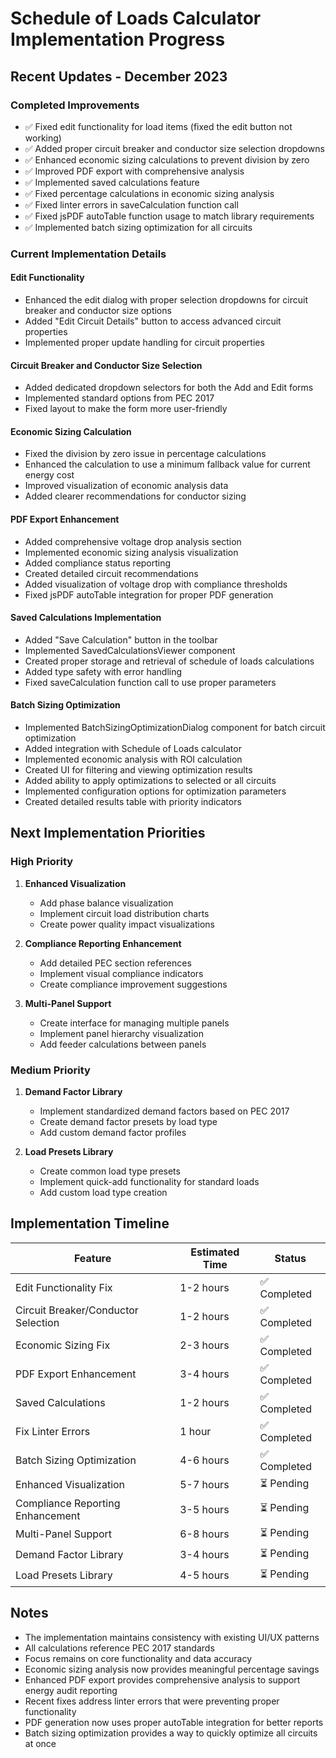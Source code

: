 # Schedule of Loads Calculator Implementation Progress

## Recent Updates - December 2023

### Completed Improvements
- ✅ Fixed edit functionality for load items (fixed the edit button not working)
- ✅ Added proper circuit breaker and conductor size selection dropdowns
- ✅ Enhanced economic sizing calculations to prevent division by zero
- ✅ Improved PDF export with comprehensive analysis
- ✅ Implemented saved calculations feature
- ✅ Fixed percentage calculations in economic sizing analysis
- ✅ Fixed linter errors in saveCalculation function call
- ✅ Fixed jsPDF autoTable function usage to match library requirements
- ✅ Implemented batch sizing optimization for all circuits

### Current Implementation Details

#### Edit Functionality
- Enhanced the edit dialog with proper selection dropdowns for circuit breaker and conductor size options
- Added "Edit Circuit Details" button to access advanced circuit properties
- Implemented proper update handling for circuit properties

#### Circuit Breaker and Conductor Size Selection
- Added dedicated dropdown selectors for both the Add and Edit forms
- Implemented standard options from PEC 2017
- Fixed layout to make the form more user-friendly

#### Economic Sizing Calculation
- Fixed the division by zero issue in percentage calculations
- Enhanced the calculation to use a minimum fallback value for current energy cost
- Improved visualization of economic analysis data
- Added clearer recommendations for conductor sizing

#### PDF Export Enhancement
- Added comprehensive voltage drop analysis section
- Implemented economic sizing analysis visualization
- Added compliance status reporting
- Created detailed circuit recommendations
- Added visualization of voltage drop with compliance thresholds
- Fixed jsPDF autoTable integration for proper PDF generation

#### Saved Calculations Implementation
- Added "Save Calculation" button in the toolbar
- Implemented SavedCalculationsViewer component
- Created proper storage and retrieval of schedule of loads calculations
- Added type safety with error handling
- Fixed saveCalculation function call to use proper parameters

#### Batch Sizing Optimization
- Implemented BatchSizingOptimizationDialog component for batch circuit optimization
- Added integration with Schedule of Loads calculator
- Implemented economic analysis with ROI calculation
- Created UI for filtering and viewing optimization results
- Added ability to apply optimizations to selected or all circuits
- Implemented configuration options for optimization parameters
- Created detailed results table with priority indicators

## Next Implementation Priorities

### High Priority
1. **Enhanced Visualization**
   - Add phase balance visualization
   - Implement circuit load distribution charts
   - Create power quality impact visualizations

2. **Compliance Reporting Enhancement**
   - Add detailed PEC section references
   - Implement visual compliance indicators
   - Create compliance improvement suggestions

3. **Multi-Panel Support**
   - Create interface for managing multiple panels
   - Implement panel hierarchy visualization
   - Add feeder calculations between panels

### Medium Priority
1. **Demand Factor Library**
   - Implement standardized demand factors based on PEC 2017
   - Create demand factor presets by load type
   - Add custom demand factor profiles

2. **Load Presets Library**
   - Create common load type presets
   - Implement quick-add functionality for standard loads
   - Add custom load type creation

## Implementation Timeline

| Feature | Estimated Time | Status |
|---------|----------------|--------|
| Edit Functionality Fix | 1-2 hours | ✅ Completed |
| Circuit Breaker/Conductor Selection | 1-2 hours | ✅ Completed |
| Economic Sizing Fix | 2-3 hours | ✅ Completed |
| PDF Export Enhancement | 3-4 hours | ✅ Completed |
| Saved Calculations | 1-2 hours | ✅ Completed |
| Fix Linter Errors | 1 hour | ✅ Completed |
| Batch Sizing Optimization | 4-6 hours | ✅ Completed |
| Enhanced Visualization | 5-7 hours | ⏳ Pending |
| Compliance Reporting Enhancement | 3-5 hours | ⏳ Pending |
| Multi-Panel Support | 6-8 hours | ⏳ Pending |
| Demand Factor Library | 3-4 hours | ⏳ Pending |
| Load Presets Library | 4-5 hours | ⏳ Pending |

## Notes
- The implementation maintains consistency with existing UI/UX patterns
- All calculations reference PEC 2017 standards
- Focus remains on core functionality and data accuracy
- Economic sizing analysis now provides meaningful percentage savings
- Enhanced PDF export provides comprehensive analysis to support energy audit reporting 
- Recent fixes address linter errors that were preventing proper functionality
- PDF generation now uses proper autoTable integration for better reports
- Batch sizing optimization provides a way to quickly optimize all circuits at once 